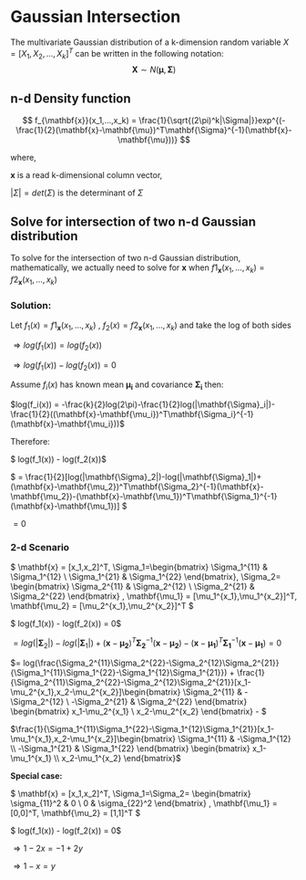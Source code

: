 # Gaussian Intersection

The multivariate Gaussian distribution of a k-dimension random variable $X = [X_1,X_2,...,X_k]^T$ can be written in the following notation:
$$
\mathbf{X} \sim N(\mathbf{\mu},\mathbf{\Sigma})
$$

## n-d Density function

$$
f_{\mathbf{x}}(x_1,...,x_k) = \frac{1}{\sqrt{(2\pi)^k|\Sigma|}}exp^{(-\frac{1}{2}(\mathbf{x}-\mathbf{\mu})^T\mathbf{\Sigma}^{-1}(\mathbf{x}-\mathbf{\mu}))}
$$

where,

$\mathbf{x}$ is a read k-dimensional column vector,

$|\Sigma| = det(\Sigma)$ is the determinant of $\Sigma$

## Solve for intersection of two n-d Gaussian distribution

To solve for the intersection of two n-d Gaussian distribution, mathematically, we actually need to solve for $\mathbf{x}$ when $f1_{\mathbf{x}}(x_1,...,x_k)=f2_{\mathbf{x}}(x_1,...,x_k)$

### Solution:

Let $f_1(x) = f1_{\mathbf{x}}(x_1,...,x_k)$ , $f_2(x) = f2_{\mathbf{x}}(x_1,...,x_k)$ and take the log of both sides

$\Rightarrow log(f_1(x)) = log(f_2(x))$

$\Rightarrow log(f_1(x)) - log(f_2(x)) = 0$

Assume $f_i(x)$ has known mean $\mathbf{\mu_i}$ and covariance $\mathbf{\Sigma_i}$ then: 

$log(f_i(x)) = -\frac{k}{2}log(2\pi)-\frac{1}{2}log(|\mathbf{\Sigma}_i|)-\frac{1}{2}((\mathbf{x}-\mathbf{\mu_i})^T\mathbf{\Sigma_i}^{-1}(\mathbf{x}-\mathbf{\mu_i}))$

Therefore:

$ log(f_1(x)) - log(f_2(x))$

$ = \frac{1}{2}[log(|\mathbf{\Sigma}_2|)-log(|\mathbf{\Sigma}_1|)+(\mathbf{x}-\mathbf{\mu_2})^T\mathbf{\Sigma_2}^{-1}(\mathbf{x}-\mathbf{\mu_2})-(\mathbf{x}-\mathbf{\mu_1})^T\mathbf{\Sigma_1}^{-1}(\mathbf{x}-\mathbf{\mu_1})] $

$= 0$

### 2-d Scenario 

$ \mathbf{x} = [x_1,x_2]^T, \Sigma_1=\begin{bmatrix}
\Sigma_1^{11} & \Sigma_1^{12} \\
\Sigma_1^{21} & \Sigma_1^{22} 
\end{bmatrix}, \Sigma_2= \begin{bmatrix}
\Sigma_2^{11} & \Sigma_2^{12} \\
\Sigma_2^{21} & \Sigma_2^{22} 
\end{bmatrix} , \mathbf{\mu_1} = [\mu_1^{x_1},\mu_1^{x_2}]^T, \mathbf{\mu_2} = [\mu_2^{x_1},\mu_2^{x_2}]^T $

$ log(f_1(x)) - log(f_2(x)) = 0$

$= log(|\mathbf{\Sigma}_2|)-log(|\mathbf{\Sigma}_1|)+(\mathbf{x}-\mathbf{\mu_2})^T\mathbf{\Sigma_2}^{-1}(\mathbf{x}-\mathbf{\mu_2})-(\mathbf{x}-\mathbf{\mu_1})^T\mathbf{\Sigma_1}^{-1}(\mathbf{x}-\mathbf{\mu_1}) = 0$

$= log(\frac{\Sigma_2^{11}\Sigma_2^{22}-\Sigma_2^{12}\Sigma_2^{21}}{\Sigma_1^{11}\Sigma_1^{22}-\Sigma_1^{12}\Sigma_1^{21}}) + \frac{1}{\Sigma_2^{11}\Sigma_2^{22}-\Sigma_2^{12}\Sigma_2^{21}}[x_1-\mu_2^{x_1},x_2-\mu_2^{x_2}]\begin{bmatrix} \Sigma_2^{11} & -\Sigma_2^{12} \\ -\Sigma_2^{21} & \Sigma_2^{22}  \end{bmatrix} \begin{bmatrix} x_1-\mu_2^{x_1} \\ x_2-\mu_2^{x_2}  \end{bmatrix} - $

$\frac{1}{\Sigma_1^{11}\Sigma_1^{22}-\Sigma_1^{12}\Sigma_1^{21}}[x_1-\mu_1^{x_1},x_2-\mu_1^{x_2}]\begin{bmatrix} \Sigma_1^{11} & -\Sigma_1^{12} \\ -\Sigma_1^{21} & \Sigma_1^{22}  \end{bmatrix} \begin{bmatrix} x_1-\mu_1^{x_1} \\ x_2-\mu_1^{x_2}  \end{bmatrix}$

**Special case:**

$ \mathbf{x} = [x_1,x_2]^T, \Sigma_1=\Sigma_2= \begin{bmatrix}
\sigma_{11}^2 & 0 \\
0 & \sigma_{22}^2 
\end{bmatrix} , \mathbf{\mu_1} = [0,0]^T, \mathbf{\mu_2} = [1,1]^T $

$ log(f_1(x)) - log(f_2(x)) = 0$

$\Rightarrow 1-2x = -1 + 2y$

$\Rightarrow 1-x = y$

